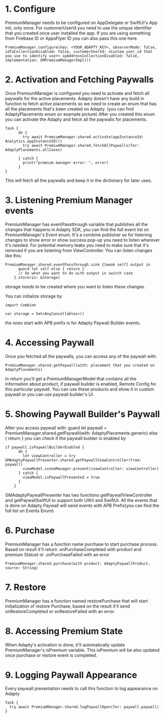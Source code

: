 # 1. Configure


PremiumManager needs to be configured on AppDelegate or SwiftUI's App init, only once. For customerUserId you need to use the unique identifier that you created once user installed the app. If you are using something from Firebase ID or AppsFlyer ID you can also pass this one here.


`PremiumManager.configure(key: <YOUR_ADAPTY_KEY>, observerMode: false, idfaCollectionDisabled: false, customerUserId: <Custom_user_id that you use to identify user> ipAddressCollectionDisabled: false, implementation: GMPremiumManagerImpl())`


# 2. Activation and Fetching Paywalls


Once PremiumManager is configured you need to activate and fetch all paywalls for the active placements. Adapty doesn't have any build in function to fetch active placements so we need to create an enum that has all the placements that's been created on Adapty. (you can find AdaptyPlacements enum on example picture)
After you created this enum you can activate the Adapty and fetch all the paywalls for placements.

```
Task {
      do {
        try await PremiumManager.shared.activate(appInstanceId: Analytics.appInstanceID())
        try await PremiumManager.shared.fetchAllPaywalls(for: AdaptyPlacements.allCases)

      } catch {
        print("premium manager error: ", error)
      }
}
```



This will fetch all the paywalls and keep it in the dictionary for later uses.


# 3. Listening Premium Manager events


PremiumManager has eventPassthrough  variable that publishes all the changes that happens in Adapty SDK, you can find the full event list on PremiumManager's Event enum. It's a combine publisher so for listening changes to show error or show success pop-up you need to listen wherever it's needed. For potential memory leaks you need to make sure that it's removed if you are listening from ViewController.
You can listen changes like this:

```
PremiumManager.shared.eventPassthrough.sink {[weak self] output in
      guard let self else { return }
      // Do what you want to do with output in switch case
    }.store(in: &storage)
```

storage needs to be created where you want to listen these changes. 

You can initialize storage by 

```
import Combine

var storage = Set<AnyCancellables>()
```


the ones start with APB prefix is for Adapty Paywall Builder events.


# 4. Accessing Paywall


Once you fetched all the paywalls, you can access any of the paywall with:

```
PremiumManager.shared.getPaywall(with: placement that you created on AdaptyPlacements)
```



In return you'll get a PremiumManagerModel that contains all the information about product, if paywall builder is enabled, Remote Config for this particular paywall. You can use these products and show it in custom paywall or you can use paywall builder's UI.


# 5. Showing Paywall Builder's Paywall


After you access paywall with:
guard let paywall = PremiumManager.shared.getPaywall(with: AdaptyPlacements.generic) else { return }
you can check if the paywall builder is enabled by

```
if paywall.isPaywallBuilderEnabled {
      do {
        let viewController = try GMAdaptyPaywallPresenter.shared.getPaywallViewController(from: paywall)
        viewModel.sceneManager.present(viewController: viewController)
      } catch {
        viewModel.isPaywallPresented = true
      }
    }
```


GMAdaptyPaywallPresenter has two functions getPaywallViewController and getPaywallSwiftUI to support both UIKit and SwiftUI. All the events that is done on Adapty Paywall will send events with APB Prefix(you can find the full list on Events Enum)


# 6. Purchase


PremiumManager has a function name purchase to start purchase process. Based on result it'll return .onPurchaseCompleted with product and premium Statust or .onPurchaseFailed with an error

```
PremiumManager.shared.purchase(with product: AdaptyPaywallProduct, source: String)
```


# 7. Restore


PremiumManager has a function named restorePurchase that will start initialization of restore Purchase, based on the result it'll send onRestoreCompleted or onRestoreFailed with an error.


# 8. Accessing Premium State


When Adapty's activation is done, it'll automatically update PremiumManager's isPremium variable. This isPremium will be also updated once purchase or restore event is completed.


# 9. Logging Paywall Appearance

Every paywall presentation needs to call this function to log appearance on Adapty

```
Task {
  try await PremiumManager.shared.logPaywallOpen(for: paywall.paywall)
}
```
